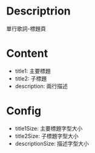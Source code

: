 # Descriptrion 

單行歌詞-標題頁

# Content

- title1: 主要標題
- title2: 子標題
- description: 兩行描述

# Config
- title1Size: 主要標題字型大小
- title2Size: 子標題字型大小
- descriptionSize: 描述字型大小